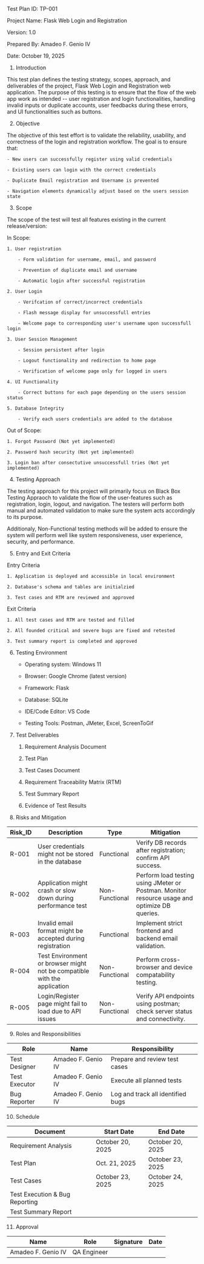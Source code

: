Test Plan ID: TP-001

Project Name: Flask Web Login and Registration

Version: 1.0

Prepared By: Amadeo F. Genio IV

Date: October 19, 2025


1. Introduction


This test plan defines the testing strategy, scopes, approach, and deliverables of the project,
Flask Web Login and Registration web application. The purpose of this testing is to ensure that the
flow of the web app work as intended -- user registration and login functionalities, handling invalid
inputs or duplicate accounts, user feedbacks during these errors, and UI functionalities such as buttons.

2. Objective


The objective of this test effort is to validate the reliability, usability, and correctness of the login
and registration workflow. The goal is to ensure that:

    - New users can successfully register using valid credentials

    - Existing users can login with the correct credentials

    - Duplicate Email registration and Username is prevented

    - Navigation elements dynamically adjust based on the users session state


3. Scope


The scope of the test will test all features existing in the current release/version:


In Scope:

    1. User registration

        - Form validation for username, email, and password

        - Prevention of duplicate email and username

        - Automatic login after successful registration

    2. User Login

        - Verifcation of correct/incorrect credentials

        - Flash message display for unsuccessfull entries

        - Welcome page to corresponding user's username upon successfull login

    3. User Session Management

        - Session persistent after login

        - Logout functionality and redirection to home page

        - Verification of welcome page only for logged in users

    4. UI Functionality

        - Correct buttons for each page depending on the users session status

    5. Database Integrity

        - Verify each users credentials are added to the database


Out of Scope:

    1. Forgot Password (Not yet implemented)

    2. Password hash security (Not yet implemented)

    3. Login ban after consectutive unsuccessfull tries (Not yet implemented)


4. Testing Approach


The testing approach for this project will primarily focus on Black Box Testing Appraoch
to validate the flow of the user-features such as registration, login, logout, and navigation.
The testers will perform both manual and automated validation to make sure the system acts accordingly
to its purpose.


Additionaly, Non-Functional testing methods will be added to ensure the system will perform well like
system responsiveness, user experience, security, and performance.


5. Entry and Exit Criteria


Entry Criteria

    1. Application is deployed and accessible in local environment

    2. Database's schema and tables are initialzied

    3. Test cases and RTM are reviewed and approved


Exit Criteria

    1. All test cases and RTM are tested and filled

    2. All founded critical and severe bugs are fixed and retested

    3. Test summary report is completed and approved


6. Testing Environment

    - Operating system: Windows 11

    - Browser: Google Chrome (latest version)

    - Framework: Flask

    - Database: SQLite

    - IDE/Code Editor: VS Code

    - Testing Tools: Postman, JMeter, Excel, ScreenToGif


7. Test Deliverables

    1. Requirement Analysis Document

    2. Test Plan

    3. Test Cases Document

    4. Requirement Traceability Matrix (RTM)

    5. Test Summary Report

    6. Evidence of Test Results


8. Risks and Mitigation


| Risk_ID | Description                                                              | Type           | Mitigation                                                                                    |
|---------|--------------------------------------------------------------------------|----------------|-----------------------------------------------------------------------------------------------|
| R-001   | User credentials might not be stored in the database                     | Functional     | Verify DB records after registration; confirm API success.                                    |
| R-002   | Application might crash or slow down during performance test             | Non-Functional | Perform load testing using JMeter or Postman. Monitor resource usage and optimize DB queries. |
| R-003   | Invalid email format might be accepted during registration               | Functional     | Implement strict frontend and backend email validation.                                       |
| R-004   | Test Environment or browser might not be compatible with the application | Non-Functional | Perform cross-browser and device compatability testing.                                       |
| R-005   | Login/Register page might fail to load due to API issues                 | Non-Functional | Verify API endpoints using postman; check server status and connectivity. 

9. Roles and Responsibilities


| Role          | Name               | Responsibility                    |
|---------------|--------------------|-----------------------------------|
| Test Designer | Amadeo F. Genio IV | Prepare and review test cases     |
| Test Executor | Amadeo F. Genio IV | Execute all planned tests         |
| Bug Reporter  | Amadeo F. Genio IV | Log and track all identified bugs |

10. Schedule

| Document                       | Start Date       | End Date         |
|--------------------------------|------------------|------------------|
| Requirement Analysis           | October 20, 2025 | October 20, 2025 |
| Test Plan                      | Oct. 21, 2025    | October 23, 2025 |
| Test Cases                     | October 23, 2025 | October 24, 2025 |
| Test Execution & Bug Reporting |                  |                  |
| Test Summary Report            |                  |                  |

11. Approval


| Name               | Role        | Signature | Date |
|--------------------|-------------|-----------|------|
| Amadeo F. Genio IV | QA Engineer |           |      |